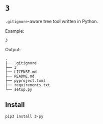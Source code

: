 # `3`

`.gitignore`-aware tree tool written in Python.

Example:

```
3
```

Output:

```
.
├── .gitignore
├── 3
├── LICENSE.md
├── README.md
├── pyproject.toml
├── requirements.txt
└── setup.py
```

## Install

```
pip3 install 3-py
```
